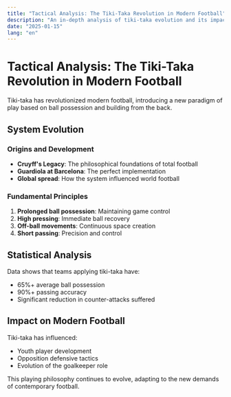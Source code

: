 ```yaml
---
title: "Tactical Analysis: The Tiki-Taka Revolution in Modern Football"
description: "An in-depth analysis of tiki-taka evolution and its impact on contemporary football"
date: "2025-01-15"
lang: "en"
---
```


# Tactical Analysis: The Tiki-Taka Revolution in Modern Football

Tiki-taka has revolutionized modern football, introducing a new paradigm of play based on ball possession and building from the back.

## System Evolution

### Origins and Development
- **Cruyff's Legacy**: The philosophical foundations of total football
- **Guardiola at Barcelona**: The perfect implementation
- **Global spread**: How the system influenced world football

### Fundamental Principles
1. **Prolonged ball possession**: Maintaining game control
2. **High pressing**: Immediate ball recovery
3. **Off-ball movements**: Continuous space creation
4. **Short passing**: Precision and control

## Statistical Analysis

Data shows that teams applying tiki-taka have:
- 65%+ average ball possession
- 90%+ passing accuracy
- Significant reduction in counter-attacks suffered

## Impact on Modern Football

Tiki-taka has influenced:
- Youth player development
- Opposition defensive tactics
- Evolution of the goalkeeper role

This playing philosophy continues to evolve, adapting to the new demands of contemporary football.
